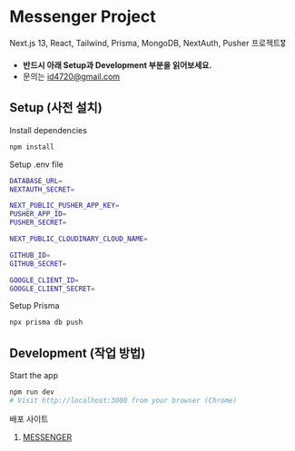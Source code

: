 # Messenger Project

Next.js 13, React, Tailwind, Prisma, MongoDB, NextAuth, Pusher 프로젝트🎖

- **반드시 아래 Setup과 Development 부분을 읽어보세요.**
- 문의는 id4720@gmail.com

## Setup (사전 설치)

Install dependencies

```sh
npm install
```

Setup .env file

```sh
DATABASE_URL=
NEXTAUTH_SECRET=

NEXT_PUBLIC_PUSHER_APP_KEY=
PUSHER_APP_ID=
PUSHER_SECRET=

NEXT_PUBLIC_CLOUDINARY_CLOUD_NAME=

GITHUB_ID=
GITHUB_SECRET=

GOOGLE_CLIENT_ID=
GOOGLE_CLIENT_SECRET=
```

Setup Prisma

```sh
npx prisma db push
```

## Development (작업 방법)

Start the app

```sh
npm run dev
# Visit http://localhost:3000 from your browser (Chrome)
```



배포 사이트
1. [MESSENGER](https://messenger-1xim6hp5p-seungchaelee.vercel.app/)
